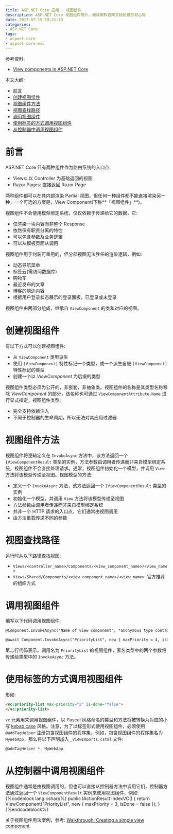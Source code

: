 ```yaml
---
title: ASP.NET Core 应用 - 视图组件
description: ASP.NET Core 视图组件简介，阅读微软官网文档的摘抄和心得
date: 2017-07-15 19:21:13
categories: 
- ASP.NET Core
tags: 
- aspnet-core
- aspnet-core-mvc
---
```


参考资料: 
- [View components in ASP.NET Core](https://docs.microsoft.com/en-us/aspnet/core/mvc/views/view-components?view=aspnetcore-2.1)


本文大纲: 
- [前言](#%E5%89%8D%E8%A8%80)
- [创建视图组件](#%E5%88%9B%E5%BB%BA%E8%A7%86%E5%9B%BE%E7%BB%84%E4%BB%B6)
- [视图组件方法](#%E8%A7%86%E5%9B%BE%E7%BB%84%E4%BB%B6%E6%96%B9%E6%B3%95)
- [视图查找路径](#%E8%A7%86%E5%9B%BE%E6%9F%A5%E6%89%BE%E8%B7%AF%E5%BE%84)
- [调用视图组件](#%E8%B0%83%E7%94%A8%E8%A7%86%E5%9B%BE%E7%BB%84%E4%BB%B6)
- [使用标签的方式调用视图组件](#%E4%BD%BF%E7%94%A8%E6%A0%87%E7%AD%BE%E7%9A%84%E6%96%B9%E5%BC%8F%E8%B0%83%E7%94%A8%E8%A7%86%E5%9B%BE%E7%BB%84%E4%BB%B6)
- [从控制器中调用视图组件](#%E4%BB%8E%E6%8E%A7%E5%88%B6%E5%99%A8%E4%B8%AD%E8%B0%83%E7%94%A8%E8%A7%86%E5%9B%BE%E7%BB%84%E4%BB%B6)


# 前言
ASP.NET Core 只有两种组件作为路由系统的入口点:
- Views: 以  Controller 为基础返回的视图
- Razor Pages: 直接返回 Razor Page

两种组件都可以在其内部渲染 Partial 视图，但任何一种组件都不能直接渲染另一种，一个可选的方案是，View Component(下称**「视图组件」**)。

视图组件不会使用模型绑定系统，仅仅依赖于传递给它的数据，它:
- 仅渲染一块内容而非整个 Response
- 依然保有职责分离的特性
- 可以包含参数及业务逻辑
- 可以从模板页面从调用

视图组件用于封装可重用的，但分部视图无法胜任的渲染逻辑，例如:
- 动态导航菜单
- 标签云(需访问数据库)
- 购物车
- 最近发布的文章
- 博客的侧边内容
- 根据用户登录状态展示的登录面板，已登录或未登录

视图组件由两部分组成，继承自 `ViewComponent` 的类和对应的视图。

# 创建视图组件
有以下方式可以创建视图组件:
- 从 `ViewComponent` 类型派生
- 使用 `[ViewComponent]` 特性标记一个类型，或一个派生自被 `[ViewComponent]` 特性标记的类型
- 创建一个以 *ViewComponent* 为后缀的类型

视图组件类型必须为公开的，非嵌套，非抽象类。视图组件的名称是其类型名称移除 *ViewComponent* 的部分，该名称也可通过 `ViewComponentAttribute.Name` 进行显式指定，视图组件类型:
- 完全支持依赖注入
- 不同于控制器的生命周期，所以无法对其应用过滤器

# 视图组件方法
视图组件将逻辑定义在 `InvokeAsync` 方法中，该方法返回一个 `IViewComponentResult` 类型的实例，方法参数由调用者传递而非来自模型绑定系统，视图组件不会直接处理请求。通常，视图组件初始化一个模型，并调用 `View` 方法将该模型传递至视图。视图模型的方法:
- 定义一个 `InvokeAsync` 方法，该方法返回一个 `IViewComponentResult` 类型的实例
- 初始化一个模型，并调用 `View` 方法将该模型传递至视图
- 方法参数由调用者传递而非来自模型绑定系统
- 并非一个 HTTP 请求的入口点，它们通常由视图调用
- 由方法重载传递不同的参数

# 视图查找路径
运行时从以下路径查找视图:
- `Views/<controller_name>/Components/<view_component_name>/<view_name>`
- `Views/Shared/Components/<view_component_name>/<view_name>`: 官方推荐的组织方式

# 调用视图组件
编写以下代码调用视图组件: 
``` html
@Component.InvokeAsync("Name of view component", *anonymous type containing parameters*)

@await Component.InvokeAsync("PriorityList", new { maxPriority = 4, isDone = true })
```
第二行代码表示，调用名为 `PriorityList` 的视图组件，匿名类型中的两个参数将传递给类型中的 `InvokeAsync` 方法。

# 使用标签的方式调用视图组件
形如: 
``` html
<vc:priority-list max-priority="2" is-done="false">
</vc:priority-list>
```
`vc` 元素用来调用视图组件，以 Pascal 风格命名的类型和方法将被转换为对应的小写 [kebab case](https://lodash.com/docs#kebabCase) 风格。注意，为了以标签形式使用视图组件，必须使用 `@addTagHelper` 注册包含视图组件的程序集，例如，包含视图组件的程序集名为 `MyWebApp`，那么将以下声明加入 `_ViewImports.cstml` 文件: 
``` html
@addTagHelper *, MyWebApp
```

# 从控制器中调用视图组件
视图组件通常是由视图调用的，但也可以直接从控制器方法中调用它们，控制器方法通过返回一个 `ViewComponentResult` 实例来使用视图组件，例如: 
{%codeblock lang:csharp%}
public IActionResult IndexVC()
{
    return ViewComponent("PriorityList", new { maxPriority = 3, isDone = false });
}
{%endcodeblock%}

关于视图组件用法案例，参考: [Walkthrough: Creating a simple view component](https://docs.microsoft.com/en-us/aspnet/core/mvc/views/view-components?view=aspnetcore-2.1#walkthrough-creating-a-simple-view-component)